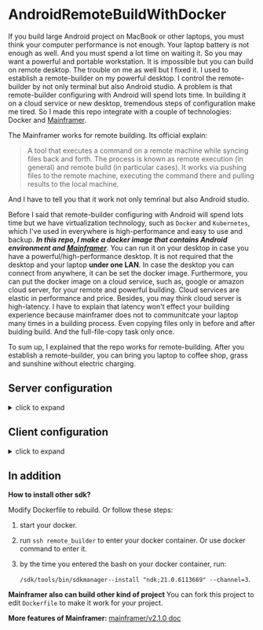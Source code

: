 # AndroidRemoteBuildWithDocker

If you build large Android project on MacBook or other laptops, you must think your computer performance is not enough. Your laptop battery is not enough as well.  And you must spend a lot time on waiting it.
So you may want a powerful and portable workstation. It is impossible but you can build on remote desktop.
The trouble on me as well but I fixed it. I used to establish a remote-builder on my powerful desktop. I control the remote-builder by not only terminal but also Android studio.
A problem is that remote-builder configuring with Android will spend lots time. In building it on a cloud service or new desktop, tremendous steps of configuration make me tired. So I made this repo integrate with a couple of technologies: Docker and  [Mainframer](https://github.com/buildfoundation/mainframer).

The Mainframer works for remote building. Its official explain: 
> A tool that executes a command on a remote machine while syncing files back and forth. The process is known as remote execution (in general) and remote build (in particular cases).
> It works via pushing files to the remote machine, executing the command there and pulling results to the local machine.

And I have to tell you that it work not only temrinal but also Android studio.

Before I said that remote-builder configuring with Android will spend lots time but we have virtualization technology, such as `Docker` and `Kubernetes`, which I've used in everywhere is high-performance and easy to use and backup. 
***In this repo, I make a docker image that contains Android environment and [Mainframer](https://github.com/buildfoundation/mainframer)***. 
You can run it on your desktop in case you have a powerful/high-performance desktop. It is not required that the desktop and your laptop **under one LAN**. In case the desktop you can connect from anywhere, it can be set the docker image. Furthermore, you can put the docker image on a cloud service, such as, google or amazon cloud server, for your remote and powerful building. Cloud services are elastic in performance and price. Besides, you may think cloud server is high-latency. I have to explain that latency won't effect your building experience because mainframer does not to communitcate your laptop many times in a building process. Even copying files only in before and after buiding build. And the full-file-copy task only once.

To sum up, I explained that the repo works for remote-building. After you establish a remote-builder, you can bring you laptop to coffee shop, grass and sunshine without electric charging. 

## Server configuration
<details><summary>click to expand</summary>

First step is building docker image. In your terminal, run this command `docker build -t mainframer-docker .`

Last step is starting it: run `docker run --restart always -d -p 23:22 mainframer-docker`. 

Now, if there is no error,  run `docker container ls | grep mainframer-docker` to detect if it is started. May everything is very well.
</details>

## Client configuration
<details><summary>click to expand</summary>
Beside the project specific setup we need 2 more things, an ssh-key that is used to easily communicate between client and server. And a ssh configuring for our server.

  ```bash
  ssh-keygen -t rsa -f ~/.ssh/remote-builder -q -N ""
  #brew install ssh-copy-id
  ssh-copy-id -i ~/.ssh/remote-builder  -p 23 root@127.0.0.1

  echo -e "Host remote_builder
            User root 
            HostName 127.0.0.1 
            Port 23 
            IdentityFile ~/.ssh/remote-builder 
            PreferredAuthentications publickey 
            ControlMaster auto 
            ControlPath /tmp/%r@%h:%p 
            ControlPersist 1h" >> ~/.ssh/config
  ```
  **REPLACE IP ADDRESS**

To SSH to the docker container: `ssh remote_builder`

For android you can now just copy the mainframer folder and rename it `.mainframer` and you should run ` bash ./mainframer.sh ./gradlew assembleDebug`.

**And now enjoy faster builds**

### DEFAULT USER ROOT:ROOT IS USED IN THIS SETUP.



### build with Android Studio

1. open Android Studio to open your project.

3. click **Run → Edit Configuration → +**.

4. select your **Android App**.

5. name a new name, e.g. remote-build.

6. in **Module**, select submodule name, may be `app`.

7. in **Before Launch**, click **-** to delete `Gradle-aware Make`

8. in **Before Launch**, click **+**, add **Run External Tool**, input a new name，like `remote assembleDebug`.

9.  in **Program**, input `bash`.

10. in **Parameters** input `mainframer.sh ./gradlew :app:assembleDebug -Pandroid.enableBuildCache=true`

11. The last step, in **Working directory** , input `$ProjectFileDir$`.


</details>

## In addition

**How to install other sdk?**

Modify Dockerfile to rebuild. Or follow these steps:

1. start your docker.
2. run `ssh remote_builder` to enter your docker container. Or use docker command to enter it.
3. by the time you entered the bash on your docker container, run: 

    `/sdk/tools/bin/sdkmanager--install "ndk;21.0.6113669" --channel=3`.

**Mainframer also can build other kind of project**
You can fork this project to edit `Dockerfile` to make it work for your project.



**More features of Mainframer:**
[mainframer/v2.1.0 doc](https://github.com/buildfoundation/mainframer/tree/v2.1.0/samples/gradle-android)
